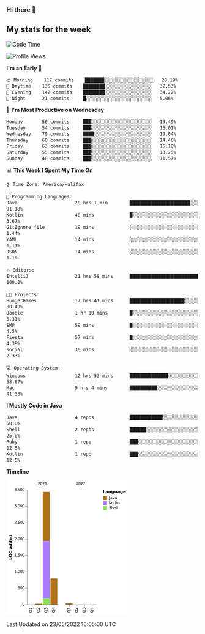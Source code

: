 ### Hi there 👋

## My stats for the week
<!--START_SECTION:waka-->
![Code Time](http://img.shields.io/badge/Code%20Time-222%20hrs%2018%20mins-blue)

![Profile Views](http://img.shields.io/badge/Profile%20Views-0-blue)

**I'm an Early 🐤** 

```text
🌞 Morning    117 commits    ███████░░░░░░░░░░░░░░░░░░   28.19% 
🌆 Daytime    135 commits    ████████░░░░░░░░░░░░░░░░░   32.53% 
🌃 Evening    142 commits    ████████░░░░░░░░░░░░░░░░░   34.22% 
🌙 Night      21 commits     █░░░░░░░░░░░░░░░░░░░░░░░░   5.06%

```
📅 **I'm Most Productive on Wednesday** 

```text
Monday       56 commits     ███░░░░░░░░░░░░░░░░░░░░░░   13.49% 
Tuesday      54 commits     ███░░░░░░░░░░░░░░░░░░░░░░   13.01% 
Wednesday    79 commits     ████░░░░░░░░░░░░░░░░░░░░░   19.04% 
Thursday     60 commits     ███░░░░░░░░░░░░░░░░░░░░░░   14.46% 
Friday       63 commits     ███░░░░░░░░░░░░░░░░░░░░░░   15.18% 
Saturday     55 commits     ███░░░░░░░░░░░░░░░░░░░░░░   13.25% 
Sunday       48 commits     ███░░░░░░░░░░░░░░░░░░░░░░   11.57%

```


📊 **This Week I Spent My Time On** 

```text
⌚︎ Time Zone: America/Halifax

💬 Programming Languages: 
Java                     20 hrs 1 min        ██████████████████████░░░   91.18% 
Kotlin                   48 mins             █░░░░░░░░░░░░░░░░░░░░░░░░   3.67% 
GitIgnore file           19 mins             ░░░░░░░░░░░░░░░░░░░░░░░░░   1.44% 
YAML                     14 mins             ░░░░░░░░░░░░░░░░░░░░░░░░░   1.11% 
JSON                     14 mins             ░░░░░░░░░░░░░░░░░░░░░░░░░   1.1%

🔥 Editors: 
IntelliJ                 21 hrs 58 mins      █████████████████████████   100.0%

🐱‍💻 Projects: 
HungerGames              17 hrs 41 mins      ████████████████████░░░░░   80.49% 
Doodle                   1 hr 10 mins        █░░░░░░░░░░░░░░░░░░░░░░░░   5.31% 
SMP                      59 mins             █░░░░░░░░░░░░░░░░░░░░░░░░   4.5% 
Fiesta                   57 mins             █░░░░░░░░░░░░░░░░░░░░░░░░   4.38% 
social                   30 mins             ░░░░░░░░░░░░░░░░░░░░░░░░░   2.33%

💻 Operating System: 
Windows                  12 hrs 53 mins      ██████████████░░░░░░░░░░░   58.67% 
Mac                      9 hrs 4 mins        ██████████░░░░░░░░░░░░░░░   41.33%

```

**I Mostly Code in Java** 

```text
Java                     4 repos             ████████████░░░░░░░░░░░░░   50.0% 
Shell                    2 repos             ██████░░░░░░░░░░░░░░░░░░░   25.0% 
Ruby                     1 repo              ███░░░░░░░░░░░░░░░░░░░░░░   12.5% 
Kotlin                   1 repo              ███░░░░░░░░░░░░░░░░░░░░░░   12.5%

```


**Timeline**

![Chart not found](https://raw.githubusercontent.com/lyndseyy/lyndseyy/main/charts/bar_graph.png) 


 Last Updated on 23/05/2022 16:05:00 UTC
<!--END_SECTION:waka-->
